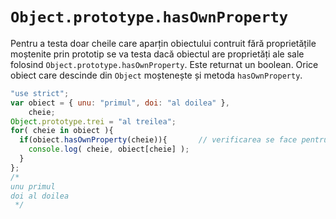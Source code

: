# `Object.prototype.hasOwnProperty`

Pentru a testa doar cheile care aparțin obiectului contruit fără proprietățile moștenite prin prototip se va testa dacă obiectul are proprietăți ale sale folosind `Object.prototype.hasOwnProperty`. Este returnat un boolean.
Orice obiect care descinde din `Object` moștenește și metoda `hasOwnProperty`.

```javascript
"use strict";
var obiect = { unu: "primul", doi: "al doilea" },
    cheie;
Object.prototype.trei = "al treilea";
for( cheie in obiect ){
  if(obiect.hasOwnProperty(cheie)){       // verificarea se face pentru fiecare cheie. Taxează performanța
    console.log( cheie, obiect[cheie] );
  }
};
/*
unu primul
doi al doilea
 */
```
